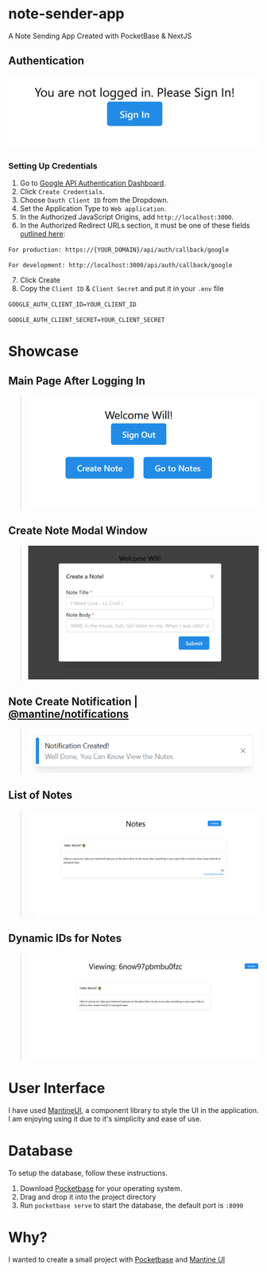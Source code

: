 # note-sender-app
A Note Sending App Created with PocketBase &amp; NextJS

## Authentication
![Next Auth Authentication Example](Assets/next_auth_example.png)
### Setting Up Credentials
1) Go to [Google API Authentication Dashboard](https://console.developers.google.com/apis/credentials).
2) Click `Create Credentials`.
3) Choose `Oauth Client ID` from the Dropdown.
4) Set the Application Type to  `Web application`.
5) In the Authorized JavaScript Origins, add `http://localhost:3000`. 
6) In the Authorized Redirect URLs section, it must be one of these fields [outlined here](https://next-auth.js.org/providers/google):


  `For production: https://{YOUR_DOMAIN}/api/auth/callback/google`
  
  `For development: http://localhost:3000/api/auth/callback/google`

7) Click Create
8) Copy the `Client ID` & `Client Secret` and put it in your `.env` file

`GOOGLE_AUTH_CLIENT_ID=YOUR_CLIENT_ID`

`GOOGLE_AUTH_CLIENT_SECRET=YOUR_CLIENT_SECRET`

# Showcase
## Main Page After Logging In
> ![Main Page After logging In](/Assets/main_page_after_logged_in.png)
## Create Note Modal Window
> ![Create Note Modal Window](/Assets/create_note_modal_window.png)

##  Note Create Notification | [@mantine/notifications](https://mantine.dev/core/notification/)  
> ![Note Create Notification](/Assets/note_create_notification.png)


## List of Notes
> ![Collection of Notes Window](/Assets/collection_of_notes.png)

## Dynamic IDs for Notes
> ![Dynamic IDs For Each Note](/Assets/individual_note_page_dynamic_ids.png)

# User Interface
I have used [MantineUI](https://mantine.dev), a component library to style the UI in the application. I am enjoying using it due to it's simplicity and ease of use.
# Database
To setup the database, follow these instructions.

1) Download [Pocketbase](https://pocketbase.io/docs) for your operating system.
2) Drag and drop it into the project directory
3) Run `pocketbase serve` to start the database, the default port is `:8090`

# Why?
I wanted to create a small project with [Pocketbase](https://pocketbase.io/) and [Mantine UI](https://mantine.dev)
